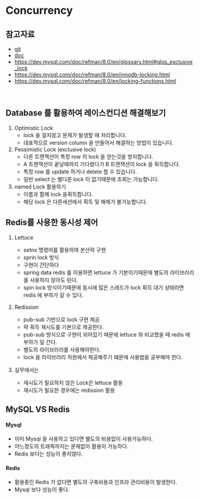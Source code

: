 # Concurrency

## 참고자료
- [git](https://github.com/sangyongchoi/stock-example)
- [doc](https://docs.google.com/document/d/1Nax0Q0dQpE0dlGFdro65kRZE_7wkmBbxrgCmcdhCJ0o/edit)
- https://dev.mysql.com/doc/refman/8.0/en/glossary.html#glos_exclusive_lock
- https://dev.mysql.com/doc/refman/8.0/en/innodb-locking.html
- https://dev.mysql.com/doc/refman/8.0/en/locking-functions.html


<br/>

## Database 를 활용하여 레이스컨디션 해결해보기
1. Optimistic Lock  
   - lock 을 걸지않고 문제가 발생할 때 처리합니다.
   - 대표적으로 version column 을 만들어서 해결하는 방법이 있습니다. 
2. Pessimistic Lock (exclusive lock)  
   - 다른 트랜잭션이 특정 row 의 lock 을 얻는것을 방지합니다.
   - A 트랜잭션이 끝날때까지 기다렸다가 B 트랜잭션이 lock 을 획득합니다.
   - 특정 row 를 update 하거나 delete 할 수 있습니다.
   - 일반 select 는 별다른 lock 이 없기때문에 조회는 가능합니다.
3. named Lock 활용하기
   - 이름과 함께 lock 을획득합니다.
   - 해당 lock 은 다른세션에서 획득 및 해제가 불가능합니다.


## Redis를 사용한 동시성 제어
1. Lettuce
   - setnx 명령어를 활용하여 분산락 구현
   - sprin lock 방식
   - 구현이 간단하다
   - spring data redis 를 이용하면 lettuce 가 기본이기때문에 별도의 라이브러리를 사용하지 않아도 된다.
   - spin lock 방식이기때문에 동시에 많은 스레드가 lock 획득 대기 상태라면 redis 에 부하가 갈 수 있다.

2. Redission
   - pub-sub 기반으로 lock 구현 제공
   - 락 획득 재시도를 기본으로 제공한다.
   -  pub-sub 방식으로 구현이 되어있기 때문에 lettuce 와 비교했을 때 redis 에 부하가 덜 간다.
   -  별도의 라이브러리를 사용해야한다.
   -  lock 을 라이브러리 차원에서 제공해주기 떄문에 사용법을 공부해야 한다.

3. 실무에서는
   - 재시도가 필요하지 않은 Lock은 lettuce 활용
   - 재시도가 필요한 경우에는 redission 활용


## MySQL VS Redis

#### Mysql
- 이미 Mysql 을 사용하고 있다면 별도의 비용없이 사용가능하다.
- 어느정도의 트래픽까지는 문제없이 활용이 가능하다.
- Redis 보다는 성능이 좋지않다.

#### Redis
- 활용중인 Redis 가 없다면 별도의 구축비용과 인프라 관리비용이 발생한다.
- Mysql 보다 성능이 좋다.
